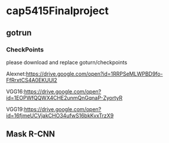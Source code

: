 # cap5415Finalproject
## gotrun
### CheckPoints
please download and replace goturn/checkpoints

   Alexnet:https://drive.google.com/open?id=1RRPSeMLWPBD9fo-FfRrxtCS4A0EKUUl2

   VGG16:https://drive.google.com/open?id=1EOPWfQQWX4CHE2unmQnGqnaP-ZyortyR

   VGG19:https://drive.google.com/open?id=16fjmeUCVjakCHO34ufwS16bkKvxTrzX9

## Mask R-CNN


